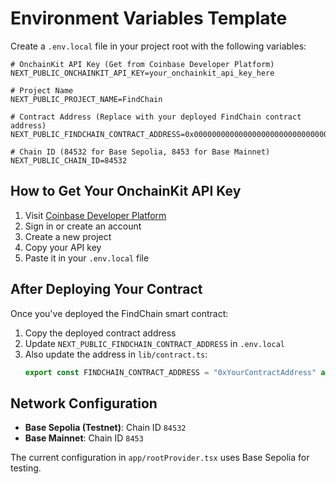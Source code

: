 # Environment Variables Template

Create a `.env.local` file in your project root with the following variables:

```env
# OnchainKit API Key (Get from Coinbase Developer Platform)
NEXT_PUBLIC_ONCHAINKIT_API_KEY=your_onchainkit_api_key_here

# Project Name
NEXT_PUBLIC_PROJECT_NAME=FindChain

# Contract Address (Replace with your deployed FindChain contract address)
NEXT_PUBLIC_FINDCHAIN_CONTRACT_ADDRESS=0x0000000000000000000000000000000000000000

# Chain ID (84532 for Base Sepolia, 8453 for Base Mainnet)
NEXT_PUBLIC_CHAIN_ID=84532
```

## How to Get Your OnchainKit API Key

1. Visit [Coinbase Developer Platform](https://portal.cdp.coinbase.com/)
2. Sign in or create an account
3. Create a new project
4. Copy your API key
5. Paste it in your `.env.local` file

## After Deploying Your Contract

Once you've deployed the FindChain smart contract:

1. Copy the deployed contract address
2. Update `NEXT_PUBLIC_FINDCHAIN_CONTRACT_ADDRESS` in `.env.local`
3. Also update the address in `lib/contract.ts`:
   ```typescript
   export const FINDCHAIN_CONTRACT_ADDRESS = "0xYourContractAddress" as const;
   ```

## Network Configuration

- **Base Sepolia (Testnet)**: Chain ID `84532`
- **Base Mainnet**: Chain ID `8453`

The current configuration in `app/rootProvider.tsx` uses Base Sepolia for testing.

